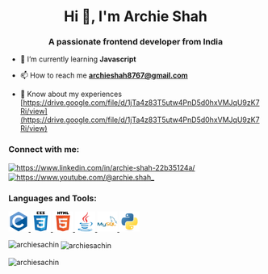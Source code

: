 <h1 align="center">Hi 👋, I'm Archie Shah</h1>
<h3 align="center">A passionate frontend developer from India</h3>

- 🌱 I’m currently learning **Javascript**

- 📫 How to reach me **archieshah8767@gmail.com**

- 📄 Know about my experiences [https://drive.google.com/file/d/1jTa4z83T5utw4PnD5d0hxVMJqU9zK7Ri/view](https://drive.google.com/file/d/1jTa4z83T5utw4PnD5d0hxVMJqU9zK7Ri/view)

<h3 align="left">Connect with me:</h3>
<p align="left">
<a href="https://linkedin.com/in/https://www.linkedin.com/in/archie-shah-22b35124a/" target="blank"><img align="center" src="https://raw.githubusercontent.com/rahuldkjain/github-profile-readme-generator/master/src/images/icons/Social/linked-in-alt.svg" alt="https://www.linkedin.com/in/archie-shah-22b35124a/" height="30" width="40" /></a>
<a href="https://www.youtube.com/c/https://www.youtube.com/@archie.shah_" target="blank"><img align="center" src="https://raw.githubusercontent.com/rahuldkjain/github-profile-readme-generator/master/src/images/icons/Social/youtube.svg" alt="https://www.youtube.com/@archie.shah_" height="30" width="40" /></a>
</p>

<h3 align="left">Languages and Tools:</h3>
<p align="left"> <a href="https://www.cprogramming.com/" target="_blank" rel="noreferrer"> <img src="https://raw.githubusercontent.com/devicons/devicon/master/icons/c/c-original.svg" alt="c" width="40" height="40"/> </a> <a href="https://www.w3schools.com/css/" target="_blank" rel="noreferrer"> <img src="https://raw.githubusercontent.com/devicons/devicon/master/icons/css3/css3-original-wordmark.svg" alt="css3" width="40" height="40"/> </a> <a href="https://www.w3.org/html/" target="_blank" rel="noreferrer"> <img src="https://raw.githubusercontent.com/devicons/devicon/master/icons/html5/html5-original-wordmark.svg" alt="html5" width="40" height="40"/> </a> <a href="https://www.java.com" target="_blank" rel="noreferrer"> <img src="https://raw.githubusercontent.com/devicons/devicon/master/icons/java/java-original.svg" alt="java" width="40" height="40"/> </a> <a href="https://www.mysql.com/" target="_blank" rel="noreferrer"> <img src="https://raw.githubusercontent.com/devicons/devicon/master/icons/mysql/mysql-original-wordmark.svg" alt="mysql" width="40" height="40"/> </a> <a href="https://www.python.org" target="_blank" rel="noreferrer"> <img src="https://raw.githubusercontent.com/devicons/devicon/master/icons/python/python-original.svg" alt="python" width="40" height="40"/> </a> </p>

<p><img align="left" src="https://github-readme-stats.vercel.app/api/top-langs?username=archiesachin&show_icons=true&locale=en&layout=compact" alt="archiesachin" /></p>

<p>&nbsp;<img align="center" src="https://github-readme-stats.vercel.app/api?username=archiesachin&show_icons=true&locale=en" alt="archiesachin" /></p>

<p><img align="center" src="https://github-readme-streak-stats.herokuapp.com/?user=archiesachin&" alt="archiesachin" /></p>
